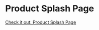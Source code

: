 # Product Splash Page

<a href="https://aashishweb.github.io/Product-Splash-Page/">Check it out: Product Splash Page </a>

